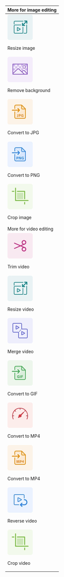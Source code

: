 | <div> More for image editing </div>                                                                                      |
| -------------------------------------------------------------------------------------------------------------- |
| <div className="mb-15">![Resize image](../images/S_AniResizeVideo.png)<p>Resize image</p></div>                |
| <div className="mb-15">![Remove background](../images/S_AniChangeBackground.png)<p>Remove background</p></div> |
| <div className="mb-15">![Convert to JPG](../images/S_AniConvertToJPG.png)<p>Convert to JPG</p></div>           |
| <div className="mb-15">![Convert to PNG](../images/S_AniConvertToPNG.png)<p>Convert to PNG</p></div>           |
| <div className="mb-15">![Crop image](../images/S_AniCrop.png)<p>Crop image</p></div>                           |
| <div className="mb-15">More for video editing  </div>                                                                    |
| <div className="mb-15">![Trim video](../images/S_AniTrimVideo.png)<p>Trim video</p></div>                      |
| <div className="mb-15">![Resize video](../images/S_AniResizeVedio.png)<p>Resize video</p></div>                |
| <div className="mb-15">![Merge video](../images/S_AniMergeVideo.png)<p>Merge video</p></div>                   |
| <div className="mb-15">![Convert to GIF](../images/S_AniConvertToGIF.png)<p>Convert to GIF</p></div>           |
| <div className="mb-15">![Convert to MP4](../images/S_AniChangeSpeed.png)<p>Convert to MP4</p></div>            |
| <div className="mb-15">![Convert to MP4](../images/S_AniConvertToMP4.png)<p>Convert to MP4</p></div>           |
| <div className="mb-15">![Reverse video](../images/S_AniRevertVideo.png)<p>Reverse video</p></div>              |
| <div className="mb-15">![Crop video](../images/S_AniCrop.png)<p>Crop video</p></div>                           |
